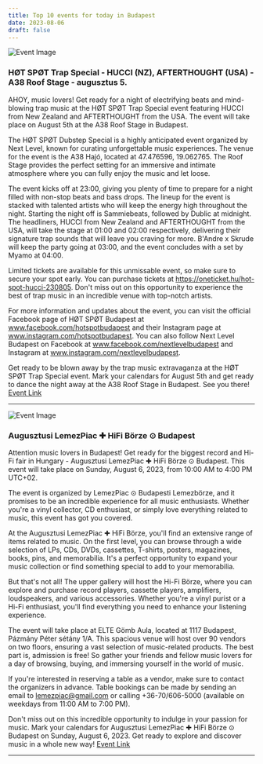 ```yaml
---
title: Top 10 events for today in Budapest
date: 2023-08-06
draft: false
---
```


![Event Image](https://scontent.fbud3-1.fna.fbcdn.net/v/t39.30808-6/347275251_3513031188926405_2481936967619407683_n.jpg?stp=dst-jpg_s960x960&_nc_cat=110&ccb=1-7&_nc_sid=340051&_nc_ohc=lsFlsTgyohEAX_D79tW&_nc_ht=scontent.fbud3-1.fna&oh=00_AfBXZICCEy2f9zL6F9nMd8BgAs0MmZNITOxxHfToynkMZQ&oe=64D35420)

 ### HØT SPØT Trap Special - HUCCI (NZ), AFTERTHOUGHT (USA) - A38 Roof Stage - augusztus 5. 

AHOY, music lovers! Get ready for a night of electrifying beats and mind-blowing trap music at the HØT SPØT Trap Special event featuring HUCCI from New Zealand and AFTERTHOUGHT from the USA. The event will take place on August 5th at the A38 Roof Stage in Budapest.

The HØT SPØT Dubstep Special is a highly anticipated event organized by Next Level, known for curating unforgettable music experiences. The venue for the event is the A38 Hajó, located at 47.476596, 19.062765. The Roof Stage provides the perfect setting for an immersive and intimate atmosphere where you can fully enjoy the music and let loose.

The event kicks off at 23:00, giving you plenty of time to prepare for a night filled with non-stop beats and bass drops. The lineup for the event is stacked with talented artists who will keep the energy high throughout the night. Starting the night off is Sammiebeats, followed by Dublic at midnight. The headliners, HUCCI from New Zealand and AFTERTHOUGHT from the USA, will take the stage at 01:00 and 02:00 respectively, delivering their signature trap sounds that will leave you craving for more. B'Andre x Skrude will keep the party going at 03:00, and the event concludes with a set by Myamo at 04:00.

Limited tickets are available for this unmissable event, so make sure to secure your spot early. You can purchase tickets at https://oneticket.hu/hot-spot-hucci-230805. Don't miss out on this opportunity to experience the best of trap music in an incredible venue with top-notch artists.

For more information and updates about the event, you can visit the official Facebook page of HØT SPØT Budapest at www.facebook.com/hotspotbudapest and their Instagram page at www.instagram.com/hotspotbudapest. You can also follow Next Level Budapest on Facebook at www.facebook.com/nextlevelbudapest and Instagram at www.instagram.com/nextlevelbudapest.

Get ready to be blown away by the trap music extravaganza at the HØT SPØT Trap Special event. Mark your calendars for August 5th and get ready to dance the night away at the A38 Roof Stage in Budapest. See you there!
[Event Link](https://facebook.com/events/269741632168908)

---
![Event Image](https://scontent.fbud3-1.fna.fbcdn.net/v/t39.30808-6/347243435_984063229677400_79703162822656353_n.jpg?stp=dst-jpg_s960x960&_nc_cat=110&ccb=1-7&_nc_sid=340051&_nc_ohc=lEUTB8veX3EAX-C0oaD&_nc_ht=scontent.fbud3-1.fna&oh=00_AfANEBwsnUiYibeHexPzbKuqCgQ7m0ss3DqjEdIqq2X-uQ&oe=64D3D885)

 ### Augusztusi LemezPiac ✚ HiFi Börze ⊙ Budapest

Attention music lovers in Budapest! Get ready for the biggest record and Hi-Fi fair in Hungary - Augusztusi LemezPiac ✚ HiFi Börze ⊙ Budapest. This event will take place on Sunday, August 6, 2023, from 10:00 AM to 4:00 PM UTC+02.

The event is organized by LemezPiac ⊙ Budapesti Lemezbörze, and it promises to be an incredible experience for all music enthusiasts. Whether you're a vinyl collector, CD enthusiast, or simply love everything related to music, this event has got you covered.

At the Augusztusi LemezPiac ✚ HiFi Börze, you'll find an extensive range of items related to music. On the first level, you can browse through a wide selection of LPs, CDs, DVDs, cassettes, T-shirts, posters, magazines, books, pins, and memorabilia. It's a perfect opportunity to expand your music collection or find something special to add to your memorabilia.

But that's not all! The upper gallery will host the Hi-Fi Börze, where you can explore and purchase record players, cassette players, amplifiers, loudspeakers, and various accessories. Whether you're a vinyl purist or a Hi-Fi enthusiast, you'll find everything you need to enhance your listening experience.

The event will take place at ELTE Gömb Aula, located at 1117 Budapest, Pázmány Péter sétány 1/A. This spacious venue will host over 90 vendors on two floors, ensuring a vast selection of music-related products. The best part is, admission is free! So gather your friends and fellow music lovers for a day of browsing, buying, and immersing yourself in the world of music.

If you're interested in reserving a table as a vendor, make sure to contact the organizers in advance. Table bookings can be made by sending an email to lemezpiac@gmail.com or calling +36-70/606-5000 (available on weekdays from 11:00 AM to 7:00 PM).

Don't miss out on this incredible opportunity to indulge in your passion for music. Mark your calendars for Augusztusi LemezPiac ✚ HiFi Börze ⊙ Budapest on Sunday, August 6, 2023. Get ready to explore and discover music in a whole new way!
[Event Link](https://facebook.com/events/570497778402301)

---
